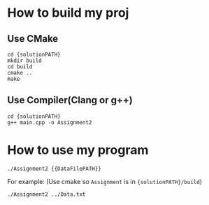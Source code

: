 # How to build my proj

## Use CMake

```shell
cd {solutionPATH}
mkdir build
cd build
cmake ..
make
```

## Use Compiler(Clang or g++)

```shell
cd {solutionPATH}
g++ main.cpp -o Assignment2
```

# How to use my program

```shell
./Assignment2 {{DataFilePATH}}
```

For example:
(Use cmake so `Assignment` is in `{solutionPATH}/build`)
```shell
./Assignment2 ../Data.txt
```